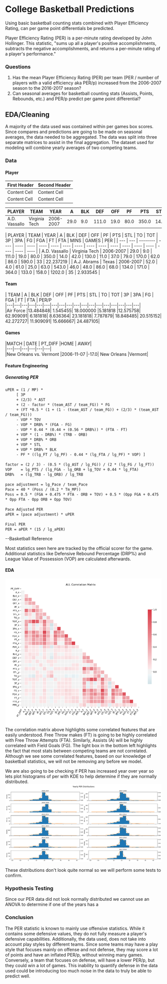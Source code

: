 # College Basketball Predictions  
Using basic basketball counting stats combined with Player Efficiency Rating, can per game point differentials be predicted.  

Player Efficiency Rating (PER) is a per-minute rating developed by John Hollinger.  This statistic, "sums up all a player's positive accomplishments, subtracts the negative accomplishments, and returns a per-minute rating of a player's performance."  

### Questions
1. Has the mean Player Efficiency Rating (PER) per team (PER / number of players with a valid efficiency aka PER/p) increased from the 2006-2007 season to the 2016-2017 season?
2. Can seasonal averages for basketball counting stats (Assists, Points, Rebounds, etc.) and
PER/p predict per game point differential?

## EDA/Cleaning
A majority of the data used was contained within per games box scores.  Since compares and predictions are going to be made on seasonal averages, the data needed to be aggregated.  The data was split into three separate matrices to assist in the final aggregation.  The dataset used for modeling will combine yearly averages of two competing teams.

### Data
#### Player

| First Header  | Second Header |
| ------------- | ------------- |
| Content Cell  | Content Cell  |
| Content Cell  | Content Cell  |

| PLAYER | TEAM | YEAR | A | BLK | DEF | OFF | PF | PTS | STL | TO | TOT | 3P | 3PA | FG | FGA | FT | FTA | MINS | GAMES | PER |
| --- | --- | --- | --- | --- | --- | --- | --- | --- | --- | --- | --- | --- | --- | --- | --- | --- | --- | --- | --- | --- |
| A.D. Vassallo | Virginia Tech | 2006-2007 | 29.0 | 9.0 | 111.0 | 19.0 | 80.0 | 350.0 | 14.0 | 42.0 | 130.0 | 11.0 | 37.0 | 79.0 | 170.0 | 62.0 | 86.0 | 590.0 | 33 | 22.237219 |

| PLAYER | TEAM |	YEAR | A | BLK | DEF | OFF | PF |	PTS |	STL |	TO | TOT | 3P |	3PA |	FG | FGA | FT |	FTA |	MINS | GAMES | PER |
| --- | --- | -------- | ---- | ---- | ---- | ---- | ---- | ---- | ---- | ---- | ---- | ---- | ---- | ---- | ---- | ---- | ---- | ---- |
| A.D. Vassallo | Virginia Tech | 2006-2007 | 29.0 | 9.0 | 111.0 | 19.0 | 80.0 | 350.0 | 14.0 | 42.0 | 130.0 | 11.0 | 37.0 | 79.0 | 170.0 | 62.0 | 86.0 | 590.0 | 33 | 22.237219 |
| A.J. Abrams | Texas | 2006-2007 | 52.0 | 4.0 | 61.0 | 25.0 | 63.0 | 543.0 | 46.0 | 48.0 | 86.0 | 68.0 | 134.0 | 171.0 | 364.0 | 133.0 | 158.0 | 1202.0 | 35 | 2.933545 |

#### Team
| TEAM | A | BLK | DEF | OFF | PF | PTS | STL | TO | TOT | 3P | 3PA | FG | FGA | FT | FTA | PER/P  
|---|---|---|---|---|---|---|---|---|---|---|---|---|---|---|---|---|---|  
|Air Force 	|13.484848| 	1.545455| 	18.000000 	|5.181818 	|12.575758| 	62.909091| 	6.181818| 	8.636364| 	23.181818| 	7.787879| 	18.848485| 	20.515152| 	42.272727| 	11.909091| 	15.666667| 	24.487105|  

#### Games
|MATCH 	| DATE | 	PT_DIFF 	|HOME | 	AWAY|  
|---|---|---|---|---|---|  
|New Orleans vs. Vermont 	|2006-11-07 	|-17.0| 	New Orleans 	|Vermont|  




#### Feature Engineering
##### Generating PER
```
uPER = (1 / MP) *
     [ 3P
     + (2/3) * AST
     + (2 - factor * (team_AST / team_FG)) * FG
     + (FT *0.5 * (1 + (1 - (team_AST / team_FG)) + (2/3) * (team_AST / team_FG)))
     - VOP * TOV
     - VOP * DRB% * (FGA - FG)
     - VOP * 0.44 * (0.44 + (0.56 * DRB%)) * (FTA - FT)
     + VOP * (1 - DRB%) * (TRB - ORB)
     + VOP * DRB% * ORB
     + VOP * STL
     + VOP * DRB% * BLK
     - PF * ((lg_FT / lg_PF) - 0.44 * (lg_FTA / lg_PF) * VOP) ]

factor = (2 / 3) - (0.5 * (lg_AST / lg_FG)) / (2 * (lg_FG / lg_FT))
VOP    = lg_PTS / (lg_FGA - lg_ORB + lg_TOV + 0.44 * lg_FTA)
DRB%   = (lg_TRB - lg_ORB) / lg_TRB

pace adjustment = lg_Pace / team_Pace
Pace = 40 * (Poss / (0.2 * Tm_MP))
Poss = 0.5 * (FGA + 0.475 * FTA - ORB + TOV) + 0.5 * (Opp FGA + 0.475 * Opp FTA - Opp ORB + Opp TOV)

Pace Adjusted PER
aPER = (pace adjustment) * uPER

Final PER
PER = aPER * (15 / lg_aPER)
```
--Basketball Reference

Most statistics seen here are tracked by the official scorer for the game.  Additional statistics like Defensive Rebound Percentage (DRP%) and League Value of Possession (VOP) are calculated afterwards.


#### EDA
![Correlation Matrix of both team features](figs/ALL_Correlation_Matrix.png)
The correlation matrix above highlights some correlated features that are easily understood.  Free Throw makes (FT) is going to be highly correlated with Free Throw Attempts (FTA).  Similarly, Assists (A) will be highly correlated with Field Goals (FG).  The light box in the bottom left highlights the fact that most stats between competing teams are not correlated.  Although we see some correlated features, based on our knowledge of basketball statistics, we will not be removing any before we model.  

We are also going to be checking if PER has increased year over year so lets plot histograms of per with KDE to help determine if they are normally distributed.  
![Yearly PER histograms](figs/Yearly_Per_Distributions.png)

These distributions don't look quite normal so we will perform some tests to confirm.

### Hypothesis Testing
Since our PER data did not look normally distributed we cannot use an ANOVA to determine if one of the years has a

### Conclusion
The PER statistic is known to mainly use offensive statistics.  While it contains some defensive values, they do not fully measure a player's defensive capabilities.  Additionally, the data used, does not take into account play styles by different teams.  Since some teams may have a play style that focuses mainly on offense and not defense, they may score a lot of points and have an inflated PER/p, without winning many games.  Conversely, a team that focuses on defense, will have a lower PER/p, but they could win a lot of games. This inability to quantify defense in the data used could be introducing too much noise in the data to truly be able to predict well.
